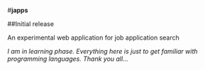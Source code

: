 #**japps**

##Initial release

An experimental web application for job application search

*I am in learning phase.*
*Everything here is just to get familiar with programming languages.*
*Thank you all...*